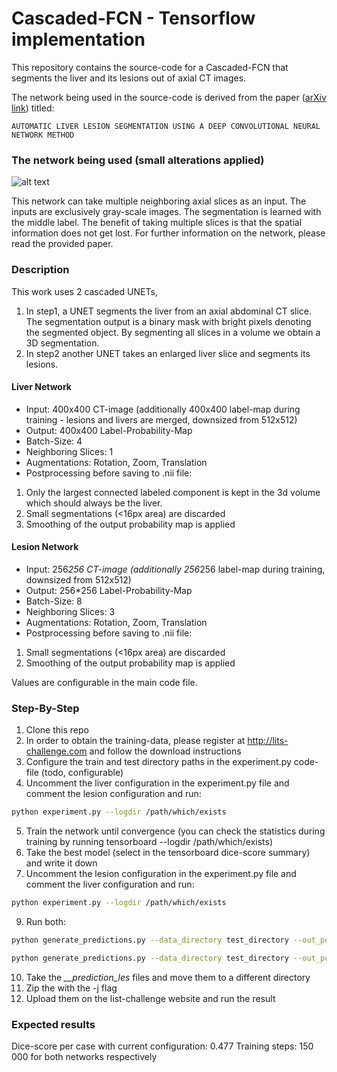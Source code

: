 # Cascaded-FCN - Tensorflow implementation

This repository contains the source-code for a Cascaded-FCN that segments the liver and its lesions out of axial CT images.

The network being used in the source-code is derived from the paper ([arXiv link](https://arxiv.org/pdf/1704.07239.pdf)) titled:

```
AUTOMATIC LIVER LESION SEGMENTATION USING A DEEP CONVOLUTIONAL NEURAL NETWORK METHOD
```

### The network being used (small alterations applied)
![alt text](https://raw.githubusercontent.com/IBBM/Cascaded-FCN/tensorflow-implementation/tensorflow-unet/wiki/network.png)

This network can take multiple neighboring axial slices as an input. The inputs are exclusively gray-scale images. The segmentation is learned with the middle label. The benefit of taking multiple slices is that the spatial information does not get lost. For further information on the network, please read the provided paper.

### Description ###
This work uses 2 cascaded UNETs, 

 1. In step1, a UNET segments the liver from an axial abdominal CT slice. The segmentation output is a binary mask with bright pixels denoting the segmented object. By segmenting all slices in a volume we obtain a 3D segmentation.
 2. In step2 another UNET takes an enlarged liver slice and segments its lesions.

#### Liver Network
* Input: 400x400 CT-image (additionally 400x400 label-map during training - lesions and livers are merged, downsized from 512x512)
* Output: 400x400 Label-Probability-Map
* Batch-Size: 4
* Neighboring Slices: 1
* Augmentations: Rotation, Zoom, Translation
* Postprocessing before saving to .nii file: 
1. Only the largest connected labeled component is kept in the 3d volume which should always be the liver.
2. Small segmentations (<16px area) are discarded
3. Smoothing of the output probability map is applied

#### Lesion Network
* Input: 256*256 CT-image (additionally 256*256 label-map during training, downsized from 512x512)
* Output: 256*256 Label-Probability-Map
* Batch-Size: 8
* Neighboring Slices: 3
* Augmentations: Rotation, Zoom, Translation
* Postprocessing before saving to .nii file: 
1. Small segmentations (<16px area) are discarded
2. Smoothing of the output probability map is applied

Values are configurable in the main code file.

### Step-By-Step
1. Clone this repo
2. In order to obtain the training-data, please register at http://lits-challenge.com and follow the download instructions
3. Configure the train and test directory paths in the experiment.py code-file (todo, configurable)
4. Uncomment the liver configuration in the experiment.py file and comment the lesion configuration and run:
```bash
python experiment.py --logdir /path/which/exists
```
5. Train the network until convergence (you can check the statistics during training by running tensorboard --logdir /path/which/exists)
6. Take the best model (select in the tensorboard dice-score summary) and write it down
7. Uncomment the lesion configuration in the experiment.py file and comment the liver configuration and run:
```bash
python experiment.py --logdir /path/which/exists
```
9. Run both:
```bash
python generate_predictions.py --data_directory test_directory --out_postfix '__prediction' --model /path/which/exists/Run_x_liver/snapshots/unet-model-*bestmodelwithoutindexending* --liver 1
```
```bash
python generate_predictions.py --data_directory test_directory --out_postfix '__prediction_les' --model /path/which/exists/Run_x_lesion/snapshots/unet-model-*bestmodelwithoutindexending*
```
10. Take the *__prediction_les* files and move them to a different directory
11. Zip the with the -j flag
12. Upload them on the list-challenge website and run the result

### Expected results
Dice-score per case with current configuration: 0.477
Training steps: 150 000 for both networks respectively
